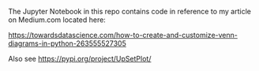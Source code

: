 The Jupyter Notebook in this repo contains code in reference to my article on Medium.com located here:

https://towardsdatascience.com/how-to-create-and-customize-venn-diagrams-in-python-263555527305


Also see https://pypi.org/project/UpSetPlot/
